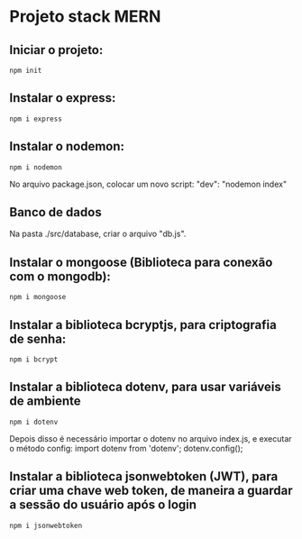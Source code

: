 # Projeto stack MERN

## Iniciar o projeto:
    npm init

## Instalar o express:
    npm i express

## Instalar o nodemon:
    npm i nodemon

No arquivo package.json, colocar um novo script:
    "dev": "nodemon index"

## Banco de dados
Na pasta ./src/database, criar o arquivo "db.js".

## Instalar o mongoose (Biblioteca para conexão com o mongodb):
    npm i mongoose


## Instalar a biblioteca bcryptjs, para criptografia de senha:
    npm i bcrypt

## Instalar a biblioteca dotenv, para usar variáveis de ambiente
    npm i dotenv

Depois disso é necessário importar o dotenv no arquivo index.js, e executar o método config:
    import dotenv from 'dotenv';
    dotenv.config();

## Instalar a biblioteca jsonwebtoken (JWT), para criar uma chave web token, de maneira a guardar a sessão do usuário após o login

    npm i jsonwebtoken